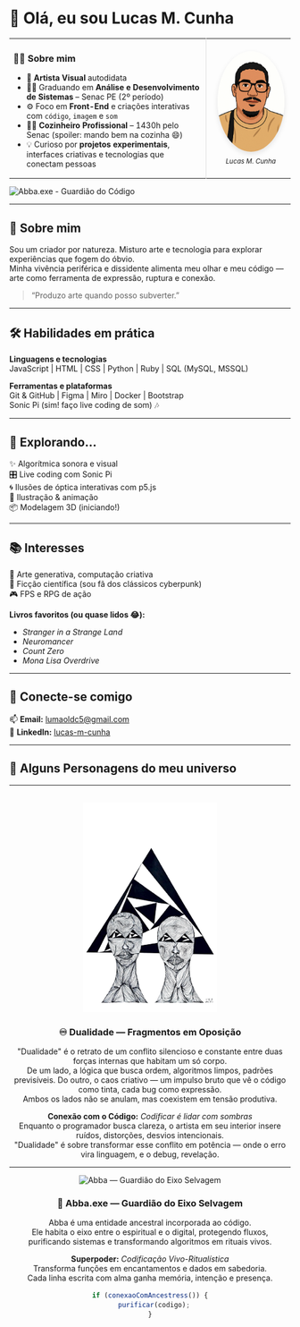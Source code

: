 # 👋 Olá, eu sou Lucas M. Cunha

<table>
  <tr>
    <td width="70%" valign="top">
      <h3>👨‍🎨 Sobre mim</h3>
      <ul>
        <li>🎨 <strong>Artista Visual</strong> autodidata</li>
        <li>👨‍💻 Graduando em <strong>Análise e Desenvolvimento de Sistemas</strong> – Senac PE (2º período)</li>
        <li>⚙️ Foco em <strong>Front-End</strong> e criações interativas com <code>código</code>, <code>imagem</code> e <code>som</code></li>
        <li>👨‍🍳 <strong>Cozinheiro Profissional</strong> – 1430h pelo Senac (spoiler: mando bem na cozinha 😄)</li>
        <li>💡 Curioso por <strong>projetos experimentais</strong>, interfaces criativas e tecnologias que conectam pessoas</li>
      </ul>
    </td>
    <td width="30%" align="center" style="border-left: 1px solid #ddd; padding-left: 15px;">
      <img src="autorretrato.png" alt="Autorretrato Lucas M. Cunha" width="120" style="border-radius: 50%; box-shadow: 0 4px 10px rgba(0,0,0,0.1);"/><br/>
      <sub><em>Lucas M. Cunha</em></sub>
    </td>
  </tr>
</table>

![Abba.exe - Guardião do Código](https://img.shields.io/badge/ritual-ativado-9c27b0?style=for-the-badge&logo=powerbi&logoColor=white)

---

## 🚀 Sobre mim

Sou um criador por natureza. Misturo arte e tecnologia para explorar experiências que fogem do óbvio.  
Minha vivência periférica e dissidente alimenta meu olhar e meu código — arte como ferramenta de expressão, ruptura e conexão.

> “Produzo arte quando posso subverter.”

---

## 🛠️ Habilidades em prática

**Linguagens e tecnologias**  
JavaScript | HTML | CSS | Python | Ruby | SQL (MySQL, MSSQL)

**Ferramentas e plataformas**  
Git & GitHub | Figma | Miro | Docker | Bootstrap  
Sonic Pi (sim! faço live coding de som) 🎶

---

## 🧪 Explorando...

✨ Algorítmica sonora e visual  
🎛️ Live coding com Sonic Pi  
🌀 Ilusões de óptica interativas com p5.js  
🎨 Ilustração & animação  
📦 Modelagem 3D (iniciando!)

---

## 📚 Interesses

🧠 Arte generativa, computação criativa  
🚀 Ficção científica (sou fã dos clássicos cyberpunk)  
🎮 FPS e RPG de ação  

**Livros favoritos (ou quase lidos 😂):**  
- _Stranger in a Strange Land_  
- _Neuromancer_  
- _Count Zero_  
- _Mona Lisa Overdrive_

---

## 🤝 Conecte-se comigo

📫 **Email:** lumaoldc5@gmail.com  
🔗 **LinkedIn:** [lucas-m-cunha](https://www.linkedin.com/in/lucas-m-cunha-9063a0322/)

---

## 🧬 Alguns Personagens do meu universo

<div align="center">

---

<br/>

<img src="dualidade.jpg" alt="Dualidade — Fragmentos em Oposição" width="240"/>  

<h3 align="center">♾️ Dualidade — Fragmentos em Oposição</h3>  

<p align="center">  
  "Dualidade" é o retrato de um conflito silencioso e constante entre duas forças internas que habitam um só corpo.<br/>  
  De um lado, a lógica que busca ordem, algoritmos limpos, padrões previsíveis.  
  Do outro, o caos criativo — um impulso bruto que vê o código como tinta, cada bug como expressão.<br/>  
  Ambos os lados não se anulam, mas coexistem em tensão produtiva.  
</p>  

<p align="center">  
  <strong>Conexão com o Código:</strong> <em>Codificar é lidar com sombras</em><br/>  
  Enquanto o programador busca clareza, o artista em seu interior insere ruídos, distorções, desvios intencionais.<br/>  
  "Dualidade" é sobre transformar esse conflito em potência — onde o erro vira linguagem, e o debug, revelação.  
</p>  

---

<img src="https://raw.githubusercontent.com/LucasMOCunha/Profano-3D/main/Abba.jpg" alt="Abba — Guardião do Eixo Selvagem" width="240"/>

<h3 align="center">🧿 Abba.exe — Guardião do Eixo Selvagem</h3>

<p align="center">
Abba é uma entidade ancestral incorporada ao código.<br/>
Ele habita o eixo entre o espiritual e o digital, protegendo fluxos,<br/>
purificando sistemas e transformando algoritmos em rituais vivos.
</p>

<p align="center">
<strong>Superpoder:</strong> <em>Codificação Vivo-Ritualística</em><br/>
Transforma funções em encantamentos e dados em sabedoria.<br/>
Cada linha escrita com alma ganha memória, intenção e presença.
</p>

```js
if (conexaoComAncestress()) {
  purificar(codigo);
}

